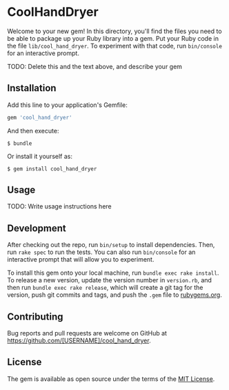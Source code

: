 # CoolHandDryer

Welcome to your new gem! In this directory, you'll find the files you need to be able to package up your Ruby library into a gem. Put your Ruby code in the file `lib/cool_hand_dryer`. To experiment with that code, run `bin/console` for an interactive prompt.

TODO: Delete this and the text above, and describe your gem

## Installation

Add this line to your application's Gemfile:

```ruby
gem 'cool_hand_dryer'
```

And then execute:

    $ bundle

Or install it yourself as:

    $ gem install cool_hand_dryer

## Usage

TODO: Write usage instructions here

## Development

After checking out the repo, run `bin/setup` to install dependencies. Then, run `rake spec` to run the tests. You can also run `bin/console` for an interactive prompt that will allow you to experiment.

To install this gem onto your local machine, run `bundle exec rake install`. To release a new version, update the version number in `version.rb`, and then run `bundle exec rake release`, which will create a git tag for the version, push git commits and tags, and push the `.gem` file to [rubygems.org](https://rubygems.org).

## Contributing

Bug reports and pull requests are welcome on GitHub at https://github.com/[USERNAME]/cool_hand_dryer.


## License

The gem is available as open source under the terms of the [MIT License](http://opensource.org/licenses/MIT).

